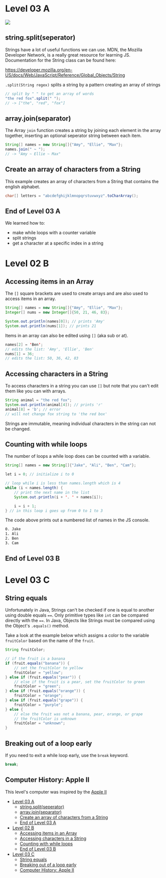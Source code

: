 # Level 03 A

![](https://elasticbeanstalk-us-east-2-651921832906.s3.us-east-2.amazonaws.com/QuintOS/bootScreen2.jpg)

## string.split(seperator)

Strings have a lot of useful functions we can use. MDN, the Mozilla Developer Network, is a really great resource for learning JS. Documentation for the String class can be found here:

<https://developer.mozilla.org/en-US/docs/Web/JavaScript/Reference/Global_Objects/String>

`.split(String regex)` splits a string by a pattern creating an array of strings

```java
// split by " " to get an array of words
"the red fox".split(" ");
// -> ["the", "red", "fox"]
```

## array.join(separator)

The Array `join` function creates a string by joining each element in the array together, inserting an optional seperator string between each item.

```java
String[] names = new String[]{"Amy", "Ellie", "Max"};
names.join(" ~ ");
// -> "Amy ~ Ellie ~ Max"
```

## Create an array of characters from a String

This example creates an array of characters from a String that contains the english alphabet.

```java
char[] letters = "abcdefghijklmnopqrstuvwxyz".toCharArray();
```

## End of Level 03 A

We learned how to:

- make while loops with a counter variable
- split strings
- get a character at a specific index in a string

# Level 02 B

## Accessing items in an Array

The `[]` square brackets are used to create arrays and are also used to access items in an array.

```java
String[] names = new String[]{"Amy", "Ellie", "Max"};
Integer[] nums = new Integer[]{50, 21, 46, 83};

System.out.println(names[0]); // prints 'Amy'
System.out.println(nums[1]); // prints 21
```

Items in an array can also be edited using `[]` (aka sub or at).

```java
names[2] = 'Ben';
// edits the list: 'Amy', 'Ellie', 'Ben'
nums[1] = 36;
// edits the list: 50, 36, 42, 83
```

## Accessing characters in a String

To access characters in a string you can use `[]` but note that you can't edit them like you can with arrays.

```java
String animal = "the red fox";
System.out.println(animal[4]); // prints 'r'
animal[8] = 'b'; // error
// will not change fox string to 'the red box'
```

Strings are immutable, meaning individual characters in the string can not be changed.

## Counting with while loops

The number of loops a while loop does can be counted with a variable.

```java
String[] names = new String[]{"Jake", "Ali", "Ben", "Cam"};

let i = 0; // initialize i to 0

// loop while i is less than names.length which is 4
while (i < names.length) {
	// print the next name in the list
	System.out.println(i + '. ' + names[i]);

	i = i + 1;
} // in this loop i goes up from 0 to 1 to 3
```

The code above prints out a numbered list of names in the JS console.

```txt
0. Jake
1. Ali
2. Ben
3. Cam
```

## End of Level 03 B

# Level 03 C

## String equals

Unfortunately in Java, Strings can't be checked if one is equal to another using double equals `==`. Only primitive types like `int` can be compared directly with the `==`. In Java, Objects like Strings must be compared using the Object's `.equals()` method.

Take a look at the example below which assigns a color to the variable `fruitColor` based on the name of the `fruit`.

```java
String fruitColor;

// if the fruit is a banana
if (fruit.equals("banana")) {
	// set the fruitColor to yellow
	fruitColor = "yellow";
} else if (fruit.equals("pear")) {
	// else if the fruit is a pear, set the fruitColor to green
	fruitColor = "green";
} else if (fruit.equals("orange")) {
	fruitColor = "orange";
} else if (fruit.equals("grape")) {
	fruitColor = "purple";
} else {
	// else the fruit was not a banana, pear, orange, or grape
	// the fruitColor is unknown
	fruitColor = "unknown";
}
```

## Breaking out of a loop early

If you need to exit a while loop early, use the `break` keyword.

```java
break;
```

## Computer History: Apple II

This level's computer was inspired by the [Apple II](https://www.youtube.com/watch?v=CxJwy8NsXFs)

- [Level 03 A](#level-03-a)
	- [string.split(seperator)](#stringsplitseperator)
	- [array.join(separator)](#arrayjoinseparator)
	- [Create an array of characters from a String](#create-an-array-of-characters-from-a-string)
	- [End of Level 03 A](#end-of-level-03-a)
- [Level 02 B](#level-02-b)
	- [Accessing items in an Array](#accessing-items-in-an-array)
	- [Accessing characters in a String](#accessing-characters-in-a-string)
	- [Counting with while loops](#counting-with-while-loops)
	- [End of Level 03 B](#end-of-level-03-b)
- [Level 03 C](#level-03-c)
	- [String equals](#string-equals)
	- [Breaking out of a loop early](#breaking-out-of-a-loop-early)
	- [Computer History: Apple II](#computer-history-apple-ii)
